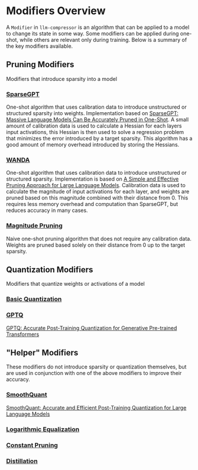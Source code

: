 # Modifiers Overview

A `Modifier` in `llm-compressor` is an algorithm that can be applied to a model to change 
its state in some way. Some modifiers can be applied during one-shot, while others 
are relevant only during training. Below is a summary of the key modifiers available.

## Pruning Modifiers

Modifiers that introduce sparsity into a model

### [SparseGPT](./obcq/base.py)
One-shot algorithm that uses calibration data to introduce unstructured or structured 
sparsity into weights. Implementation based on [SparseGPT: Massive Language Models Can Be Accurately Pruned in One-Shot](https://arxiv.org/abs/2301.00774). A small amount of calibration data is used 
to calculate a Hessian for each layers input activations, this Hessian is then used to 
solve a regression problem that minimizes the error introduced by a target sparsity. This algorithm 
has a good amount of memory overhead introduced by storing the Hessians.

### [WANDA](./pruning/wanda/base.py)
One-shot algorithm that uses calibration data to introduce unstructured or structured sparsity. Implementation is
based on [A Simple and Effective Pruning Approach for Large Language Models](https://arxiv.org/pdf/2306.11695).
Calibration data is used to calculate the magnitude of input activations for each layer, and weights 
are pruned based on this magnitude combined with their distance from 0. This requires less 
memory overhead and computation than SparseGPT, but reduces accuracy in many cases.

### [Magnitude Pruning](./pruning/magnitude/base.py)
Naive one-shot pruning algorithm that does not require any calibration data. Weights are 
pruned based solely on their distance from 0 up to the target sparsity.

## Quantization Modifiers

Modifiers that quantize weights or activations of a model

### [Basic Quantization](./quantization/quantization/base.py)

### [GPTQ](./quantization/gptq/base.py)
[GPTQ: Accurate Post-Training Quantization for Generative Pre-trained Transformers](https://arxiv.org/pdf/2210.17323)

## "Helper" Modifiers

These modifiers do not introduce sparsity or quantization themselves, but are used 
in conjunction with one of the above modifiers to improve their accuracy.

### [SmoothQuant](./smoothquant/base.py)
[SmoothQuant: Accurate and Efficient Post-Training Quantization for Large Language Models](https://arxiv.org/pdf/2211.10438)

### [Logarithmic Equalization](./logarithmic_equalization/base.py)

### [Constant Pruning](./pruning/constant/base.py)

### [Distillation](./distillation/output/base.py)